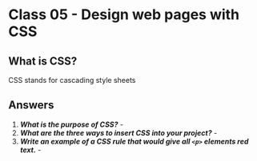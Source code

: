 # Class 05 - Design web pages with CSS

## What is CSS?

CSS stands for cascading style sheets

## Answers

1. ***What is the purpose of CSS?*** - 
2. ***What are the three ways to insert CSS into your project?*** - 
3. ***Write an example of a CSS rule that would give all `<p>` elements red text.*** - 
